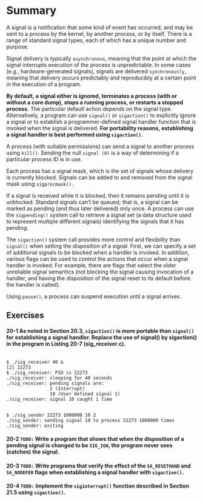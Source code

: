 # Summary

A signal is a notification that some kind of event has occurred, and may be sent to a process by the kernel, by another process, or by itself. There is a range of standard signal types, each of which has a unique number and purpose.

Signal delivery is typically `asynchronous`, meaning that the point at which the signal interrupts execution of the process is unpredictable. In some cases (e.g., hardware-generated signals), signals are delivered `synchronously`, meaning that delivery occurs predictably and reproducibly at a certain point in the execution of a program.

**By default, a signal either is ignored, terminates a process (with or without a core dump), stops a running process, or restarts a stopped process.** The particular default action depends on the signal type. Alternatively, a program can use `signal()` or `sigaction()` to explicitly ignore a signal or to establish a programmer-defined signal handler function that is invoked when the signal is delivered. **For portability reasons, establishing a signal handler is best performed using `sigaction()`.**

A process (with suitable permissions) can send a signal to another process using `kill()`. Sending the null `signal (0)` is a way of determining if a particular process ID is in use.

Each process has a signal mask, which is the set of signals whose delivery is currently blocked. Signals can be added to and removed from the signal mask using `sigprocmask().`

If a signal is received while it is blocked, then it remains pending until it is unblocked. Standard signals can’t be queued; that is, a signal can be marked as pending (and thus later delivered) only once. A process can use the `sigpending()` system call to retrieve a signal set (a data structure used to represent multiple different signals) identifying the signals that it has pending.

The `sigaction()` system call provides more control and flexibility than `signal()` when setting the disposition of a signal. First, we can specify a set of additional signals to be blocked when a handler is invoked. In addition, various flags can be used to control the actions that occur when a signal handler is invoked. For example, there are flags that select the older unreliable signal semantics (not blocking the signal causing invocation of a handler, and having the disposition of the signal reset to its default before the handler is called).

Using `pause()`, a process can suspend execution until a signal arrives.

## Exercises

#### 20-1 As noted in Section 20.3, `sigaction()` is more portable than `signal()` for establishing a signal handler. Replace the use of signal() by sigaction() in the program in Listing 20-7 (sig_receiver.c).

```

$ ./sig_receiver 40 &
[2] 22273
$ ./sig_receiver: PID is 22273
./sig_receiver: sleeping for 40 seconds
./sig_receiver: pending signals are: 
                2 (Interrupt)
                10 (User defined signal 1)
./sig_receiver: signal 10 caught 1 time


$ ./sig_sender 22273 1000000 10 2
./sig_sender: sending signal 10 to process 22273 1000000 times
./sig_sender: exiting
```

#### 20-2 `TODO:` Write a program that shows that when the disposition of a pending signal is changed to be `SIG_IGN`, the program never sees (catches) the signal.

#### 20-3 `TODO:` Write programs that verify the effect of the `SA_RESETHAND` and `SA_NODEFER` flags when establishing a signal handler with `sigaction()`.

#### 20-4 `TODO:` Implement the `siginterrupt()` function described in Section 21.5 using `sigaction()`.